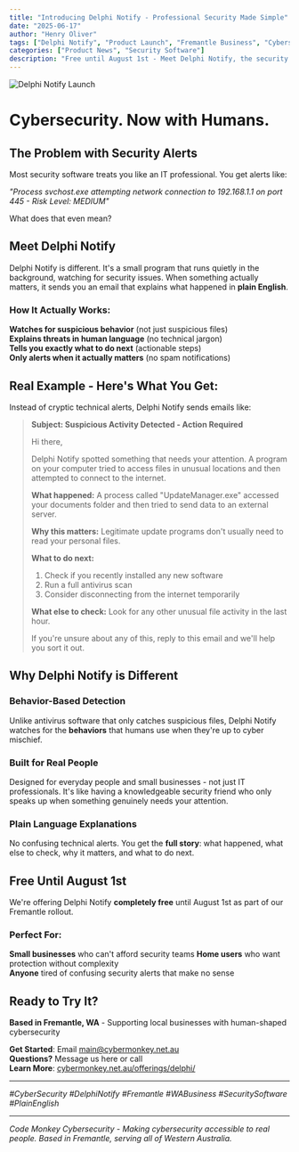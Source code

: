 ```yaml
---
title: "Introducing Delphi Notify - Professional Security Made Simple"
date: "2025-06-17"
author: "Henry Oliver"
tags: ["Delphi Notify", "Product Launch", "Fremantle Business", "Cybersecurity Software"]
categories: ["Product News", "Security Software"]
description: "Free until August 1st - Meet Delphi Notify, the security monitoring tool that explains threats in plain English instead of confusing technical alerts."
---
```


![Delphi Notify Launch](/images/oh_the_hacks_web.jpg)

# **Cybersecurity. Now with Humans.**

## The Problem with Security Alerts

Most security software treats you like an IT professional. You get alerts like:

*"Process svchost.exe attempting network connection to 192.168.1.1 on port 445 - Risk Level: MEDIUM"*

What does that even mean? 

## Meet Delphi Notify 

Delphi Notify is different. It's a small program that runs quietly in the background, watching for security issues. When something actually matters, it sends you an email that explains what happened in **plain English**.

### **How It Actually Works:**

 **Watches for suspicious behavior** (not just suspicious files)  
 **Explains threats in human language** (no technical jargon)  
 **Tells you exactly what to do next** (actionable steps)  
 **Only alerts when it actually matters** (no spam notifications)

## **Real Example - Here's What You Get:** 

Instead of cryptic technical alerts, Delphi Notify sends emails like:

> **Subject: Suspicious Activity Detected - Action Required**
> 
> Hi there,  
> 
> Delphi Notify spotted something that needs your attention. A program on your computer tried to access files in unusual locations and then attempted to connect to the internet.
> 
> **What happened:** A process called "UpdateManager.exe" accessed your documents folder and then tried to send data to an external server.
> 
> **Why this matters:** Legitimate update programs don't usually need to read your personal files.
> 
> **What to do next:**
> 1. Check if you recently installed any new software
> 2. Run a full antivirus scan
> 3. Consider disconnecting from the internet temporarily
> 
> **What else to check:** Look for any other unusual file activity in the last hour.
> 
> If you're unsure about any of this, reply to this email and we'll help you sort it out.

## Why Delphi Notify is Different 

### Behavior-Based Detection
Unlike antivirus software that only catches suspicious files, Delphi Notify watches for the **behaviors** that humans use when they're up to cyber mischief.

### Built for Real People
Designed for everyday people and small businesses - not just IT professionals. It's like having a knowledgeable security friend who only speaks up when something genuinely needs your attention.

### Plain Language Explanations
No confusing technical alerts. You get the **full story**: what happened, what else to check, why it matters, and what to do next.

## Free Until August 1st

We're offering Delphi Notify **completely free** until August 1st as part of our Fremantle rollout.

### Perfect For:
**Small businesses** who can't afford security teams
**Home users** who want protection without complexity  
**Anyone** tired of confusing security alerts that make no sense

## Ready to Try It?

 **Based in Fremantle, WA** - Supporting local businesses with human-shaped cybersecurity

 **Get Started**: Email [main@cybermonkey.net.au](mailto:main@cybermonkey.net.au?subject=Delphi%20Notify%20Free%20Trial)  
 **Questions?** Message us here or call   
 **Learn More**: [cybermonkey.net.au/offerings/delphi/](https://cybermonkey.net.au/offerings/delphi/)


---



*#CyberSecurity #DelphiNotify #Fremantle #WABusiness #SecuritySoftware #PlainEnglish*

---

*Code Monkey Cybersecurity - Making cybersecurity accessible to real people. Based in Fremantle, serving all of Western Australia.*